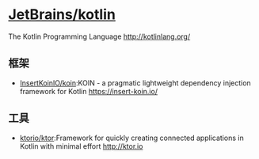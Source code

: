 # [JetBrains/kotlin](https://github.com/JetBrains/kotlin)

The Kotlin Programming Language http://kotlinlang.org/

## 框架

* [InsertKoinIO/koin](https://github.com/InsertKoinIO/koin):KOIN - a pragmatic lightweight dependency injection framework for Kotlin https://insert-koin.io/

## 工具

* [ktorio/ktor](https://github.com/ktorio/ktor):Framework for quickly creating connected applications in Kotlin with minimal effort http://ktor.io
